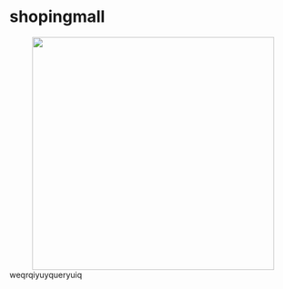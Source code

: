 # shopingmall
<center><img src="https://cdn.pixabay.com/photo/2013/07/12/17/22/basket-152089_1280.png" width="425" height="410"/></center>
weqrqiyuyqueryuiq
